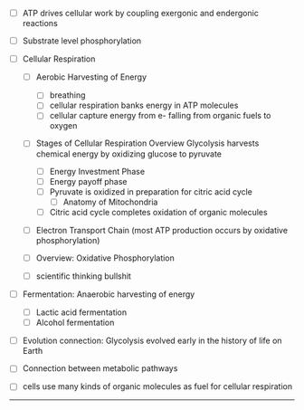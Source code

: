 
- [ ] ATP drives cellular work by coupling exergonic and endergonic reactions
- [ ] Substrate level phosphorylation
- [ ] Cellular Respiration
      
    - [ ] Aerobic Harvesting of Energy 
        - [ ] breathing
        - [ ] cellular respiration banks energy in ATP molecules
        - [ ] cellular capture energy from e- falling from organic fuels to oxygen
          
    - [ ] Stages of Cellular Respiration
          Overview
          Glycolysis harvests chemical energy by oxidizing glucose to pyruvate
        - [ ] Energy Investment Phase
        - [ ] Energy payoff phase
        - [ ] Pyruvate is oxidized in preparation for citric acid cycle
            - [ ] Anatomy of Mitochondria
        - [ ] Citric acid cycle completes oxidation of organic molecules

  - [ ] Electron Transport Chain (most ATP production occurs by oxidative phosphorylation)

  - [ ] Overview: Oxidative Phosphorylation

  - [ ]  scientific thinking bullshit

- [ ] Fermentation: Anaerobic harvesting of energy
	- [ ] Lactic acid fermentation
	- [ ] Alcohol fermentation

- [ ] Evolution connection: Glycolysis evolved early in the history of life on Earth
- [ ] Connection between metabolic pathways
- [ ] cells use many kinds of organic molecules as fuel for cellular respiration

----

